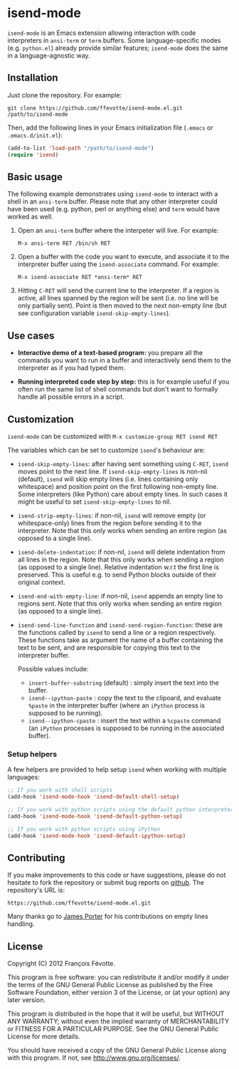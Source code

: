 # isend-mode

`isend-mode` is an Emacs extension allowing interaction with code interpreters in `ansi-term` or
`term` buffers. Some language-specific modes (e.g. `python.el`) already provide similar features;
`isend-mode` does the same in a language-agnostic way.


## Installation

Just clone the repository. For example:

```shell
git clone https://github.com/ffevotte/isend-mode.el.git /path/to/isend-mode
```

Then, add the following lines in your Emacs initialization file (`.emacs` or `.emacs.d/init.el`):

```lisp
(add-to-list 'load-path "/path/to/isend-mode")
(require 'isend)
```


## Basic usage

The following example demonstrates using `isend-mode` to interact with a shell in an `ansi-term`
buffer. Please note that any other interpreter could have been used (e.g. python, perl or anything
else) and `term` would have worked as well.


1. Open an `ansi-term` buffer where the interpeter will live. For example:

   `M-x ansi-term RET /bin/sh RET`


2. Open a buffer with the code you want to execute, and associate it to the interpreter buffer using
   the `isend-associate` command. For example:

   `M-x isend-associate RET *ansi-term* RET`


3. Hitting `C-RET` will send the current line to the interpreter. If a region is active, all lines
   spanned by the region will be sent (i.e. no line will be only partially sent). Point is then
   moved to the next non-empty line (but see configuration variable `isend-skip-empty-lines`).


## Use cases

- **Interactive demo of a text-based program:** you prepare all the commands you want to run in a
  buffer and interactively send them to the interpreter as if you had typed them.

- **Running interpreted code step by step:** this is for example useful if you often run the same
  list of shell commands but don't want to formally handle all possible errors in a script.


## Customization

`isend-mode` can be customized with `M-x customize-group RET isend RET`

The variables which can be set to customize `isend`'s behaviour are:

- `isend-skip-empty-lines`: after having sent something using `C-RET`, `isend` moves point to the
  next line. If `isend-skip-empty-lines` is non-nil (default), `isend` will skip empty lines (i.e. lines
  containing only whitespace) and position point on the first following non-empty line. Some
  interpreters (like Python) care about empty lines. In such cases it might be useful to set
  `isend-skip-empty-lines` to nil.

- `isend-strip-empty-lines`: if non-nil, `isend` will remove empty (or whitespace-only) lines from
  the region before sending it to the interpreter. Note that this only works when sending an entire
  region (as opposed to a single line).
  
- `isend-delete-indentation`: if non-nil, `isend` will delete indentation from all lines in the
  region. Note that this only works when sending a region (as opposed to a single line). Relative
  indentation w.r.t the first line is preserved. This is useful e.g. to send Python blocks outside
  of their original context.

- `isend-end-with-empty-line`: if non-nil, `isend` appends an empty line to regions sent. Note that
  this only works when sending an entire region (as opposed to a single line).

- `isend-send-line-function` and `isend-send-region-function`: these are the functions called by
  `isend` to send a line or a region respectively. These functions take as argument the name of a
  buffer containing the text to be sent, and are responsible for copying this text to the
  interpreter buffer.
  
  Possible values include:
  - `insert-buffer-substring` (default) : simply insert the text into the buffer.
  - `isend--ipython-paste` : copy the text to the clipoard, and evaluate `%paste` in the interpreter
    buffer (where an `iPython` process is supposed to be running).
  - `isend--ipython-cpaste` : insert the text within a `%cpaste` command (an `iPython` processes
    is supposed to be running in the associated buffer).


### Setup helpers

A few helpers are provided to help setup `isend` when working with multiple languages:
  
```lisp
;; If you work with shell scripts
(add-hook 'isend-mode-hook 'isend-default-shell-setup)

;; If you work with python scripts using the default python interpreter
(add-hook 'isend-mode-hook 'isend-default-python-setup)

;; If you work with python scripts using iPython
(add-hook 'isend-mode-hook 'isend-default-ipython-setup)
```


## Contributing

If you make improvements to this code or have suggestions, please do not hesitate to fork the
repository or submit bug reports on [github](https://github.com/ffevotte/isend-mode.el). The repository's
URL is:

    https://github.com/ffevotte/isend-mode.el.git


Many thanks go to [James Porter](https://github.com/porterjamesj) for his contributions on empty
lines handling.


## License

Copyright (C) 2012 François Févotte.

This program is free software: you can redistribute it and/or modify it under the terms of the GNU
General Public License as published by the Free Software Foundation, either version 3 of the
License, or (at your option) any later version.

This program is distributed in the hope that it will be useful, but WITHOUT ANY WARRANTY; without
even the implied warranty of MERCHANTABILITY or FITNESS FOR A PARTICULAR PURPOSE.  See the GNU
General Public License for more details.

You should have received a copy of the GNU General Public License along with this program.  If not,
see <http://www.gnu.org/licenses/>.
